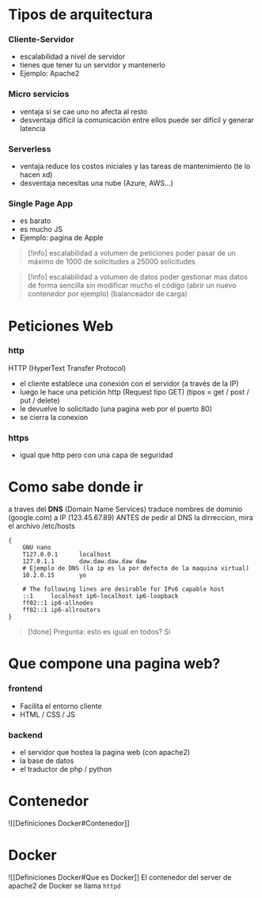 # Tipos de arquitectura
### Cliente-Servidor
- escalabilidad a nivel de servidor
- tienes que tener tu un servidor y mantenerlo
- Ejemplo: Apache2

### Micro servicios 
- ventaja si se cae uno no afecta al resto
- desventaja difícil la comunicación entre ellos puede ser difícil y generar latencia

### Serverless 
- ventaja reduce los costos iniciales y las tareas de mantenimiento (te lo hacen xd)
- desventaja necesitas una nube (Azure, AWS...)

### Single Page App  
- es barato
- es mucho JS
- Ejemplo: pagina de Apple




>[!info] escalabilidad a volumen de peticiones 
> poder pasar de un máximo de 1000 de solicitudes a 25000 solicitudes

>[!info]  escalabilidad a volumen de datos 
>poder gestionar mas datos de forma sencilla sin modificar mucho el código (abrir un nuevo contenedor por ejemplo) (balanceador de carga)

# Peticiones Web
### http  
HTTP (HyperText Transfer Protocol)

- el cliente establece una conexión con el servidor (a través de la IP)
- luego le hace una petición http (Request tipo GET) (tipos = get / post / put / delete)
- le devuelve lo solicitado (una pagina web por el puerto 80)
- se cierra la conexion

### https 
- igual que http pero con una capa de seguridad

# Como sabe donde ir
a traves del **DNS** (Domain Name Services)
traduce nombres de dominio (google.com) a IP (123.45.67.89)
ANTES de pedir al DNS la dirreccion, mira el archivo /etc/hosts
```
{
    GNU nano
    T127.0.0.1      localhost
    127.0.1.1       daw.daw.daw.daw daw
    # Ejemplo de DNS (la ip es la por defecto de la maquina virtual)
    10.2.0.15       yo
    
    # The following lines are desirable for IPv6 capable host
    ::1     localhost ip6-localhost ip6-loopback
    ff02::1 ip6-allnodes
    ff02::1 ip6-allrouters
}
```

>[!done] Pregunta: esto es igual en todos?
>Si


# Que compone una pagina web?
### frontend 
- Facilita el entorno cliente
- HTML / CSS / JS

### backend
- el servidor que hostea la pagina web (con apache2)
- la base de datos
- el traductor de php / python

# Contenedor
![[Definiciones Docker#Contenedor]]

# Docker
![[Definiciones Docker#Que es Docker]]
El contenedor del server de apache2 de Docker se llama ``httpd``